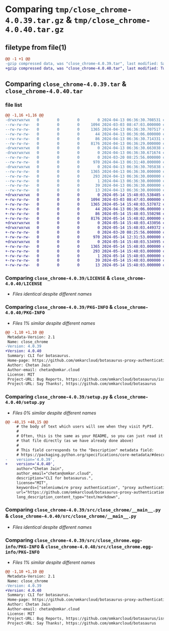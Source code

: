 # Comparing `tmp/close_chrome-4.0.39.tar.gz` & `tmp/close_chrome-4.0.40.tar.gz`

## filetype from file(1)

```diff
@@ -1 +1 @@
-gzip compressed data, was "close_chrome-4.0.39.tar", last modified: Sat Apr 13 06:36:30 2024, max compression
+gzip compressed data, was "close_chrome-4.0.40.tar", last modified: Tue May 14 15:48:03 2024, max compression
```

## Comparing `close_chrome-4.0.39.tar` & `close_chrome-4.0.40.tar`

### file list

```diff
@@ -1,16 +1,16 @@
-drwxrwxrwx   0        0        0        0 2024-04-13 06:36:30.708531 close_chrome-4.0.39/
--rw-rw-rw-   0        0        0     1094 2024-03-03 08:47:03.000000 close_chrome-4.0.39/LICENSE
--rw-rw-rw-   0        0        0     1365 2024-04-13 06:36:30.707517 close_chrome-4.0.39/PKG-INFO
--rw-rw-rw-   0        0        0       44 2024-04-13 06:36:06.000000 close_chrome-4.0.39/README.md
--rw-rw-rw-   0        0        0       86 2024-04-13 06:36:30.714331 close_chrome-4.0.39/setup.cfg
--rw-rw-rw-   0        0        0     8176 2024-04-13 06:36:29.000000 close_chrome-4.0.39/setup.py
-drwxrwxrwx   0        0        0        0 2024-04-13 06:36:30.663038 close_chrome-4.0.39/src/
-drwxrwxrwx   0        0        0        0 2024-04-13 06:36:30.671674 close_chrome-4.0.39/src/close_chrome/
--rw-rw-rw-   0        0        0        0 2024-03-20 08:25:56.000000 close_chrome-4.0.39/src/close_chrome/__init__.py
--rw-rw-rw-   0        0        0      970 2024-04-13 06:31:40.000000 close_chrome-4.0.39/src/close_chrome/__main__.py
-drwxrwxrwx   0        0        0        0 2024-04-13 06:36:30.705838 close_chrome-4.0.39/src/close_chrome.egg-info/
--rw-rw-rw-   0        0        0     1365 2024-04-13 06:36:30.000000 close_chrome-4.0.39/src/close_chrome.egg-info/PKG-INFO
--rw-rw-rw-   0        0        0      293 2024-04-13 06:36:30.000000 close_chrome-4.0.39/src/close_chrome.egg-info/SOURCES.txt
--rw-rw-rw-   0        0        0        1 2024-04-13 06:36:30.000000 close_chrome-4.0.39/src/close_chrome.egg-info/dependency_links.txt
--rw-rw-rw-   0        0        0       39 2024-04-13 06:36:30.000000 close_chrome-4.0.39/src/close_chrome.egg-info/requires.txt
--rw-rw-rw-   0        0        0       13 2024-04-13 06:36:30.000000 close_chrome-4.0.39/src/close_chrome.egg-info/top_level.txt
+drwxrwxrwx   0        0        0        0 2024-05-14 15:48:03.538485 close_chrome-4.0.40/
+-rw-rw-rw-   0        0        0     1094 2024-03-03 08:47:03.000000 close_chrome-4.0.40/LICENSE
+-rw-rw-rw-   0        0        0     1365 2024-05-14 15:48:03.537872 close_chrome-4.0.40/PKG-INFO
+-rw-rw-rw-   0        0        0       44 2024-04-13 06:36:06.000000 close_chrome-4.0.40/README.md
+-rw-rw-rw-   0        0        0       86 2024-05-14 15:48:03.550298 close_chrome-4.0.40/setup.cfg
+-rw-rw-rw-   0        0        0     8176 2024-05-14 15:48:02.000000 close_chrome-4.0.40/setup.py
+drwxrwxrwx   0        0        0        0 2024-05-14 15:48:03.433056 close_chrome-4.0.40/src/
+drwxrwxrwx   0        0        0        0 2024-05-14 15:48:03.449372 close_chrome-4.0.40/src/close_chrome/
+-rw-rw-rw-   0        0        0        0 2024-03-20 08:25:56.000000 close_chrome-4.0.40/src/close_chrome/__init__.py
+-rw-rw-rw-   0        0        0      970 2024-05-14 12:31:53.000000 close_chrome-4.0.40/src/close_chrome/__main__.py
+drwxrwxrwx   0        0        0        0 2024-05-14 15:48:03.534995 close_chrome-4.0.40/src/close_chrome.egg-info/
+-rw-rw-rw-   0        0        0     1365 2024-05-14 15:48:03.000000 close_chrome-4.0.40/src/close_chrome.egg-info/PKG-INFO
+-rw-rw-rw-   0        0        0      293 2024-05-14 15:48:03.000000 close_chrome-4.0.40/src/close_chrome.egg-info/SOURCES.txt
+-rw-rw-rw-   0        0        0        1 2024-05-14 15:48:03.000000 close_chrome-4.0.40/src/close_chrome.egg-info/dependency_links.txt
+-rw-rw-rw-   0        0        0       39 2024-05-14 15:48:03.000000 close_chrome-4.0.40/src/close_chrome.egg-info/requires.txt
+-rw-rw-rw-   0        0        0       13 2024-05-14 15:48:03.000000 close_chrome-4.0.40/src/close_chrome.egg-info/top_level.txt
```

### Comparing `close_chrome-4.0.39/LICENSE` & `close_chrome-4.0.40/LICENSE`

 * *Files identical despite different names*

### Comparing `close_chrome-4.0.39/PKG-INFO` & `close_chrome-4.0.40/PKG-INFO`

 * *Files 1% similar despite different names*

```diff
@@ -1,10 +1,10 @@
 Metadata-Version: 2.1
 Name: close_chrome
-Version: 4.0.39
+Version: 4.0.40
 Summary: CLI for botasaurus.
 Home-page: https://github.com/omkarcloud/botasaurus-proxy-authentication
 Author: Chetan Jain
 Author-email: chetan@omkar.cloud
 License: MIT
 Project-URL: Bug Reports, https://github.com/omkarcloud/botasaurus/issues
 Project-URL: Say Thanks!, https://github.com/omkarcloud/botasaurus
```

### Comparing `close_chrome-4.0.39/setup.py` & `close_chrome-4.0.40/setup.py`

 * *Files 0% similar despite different names*

```diff
@@ -48,15 +48,15 @@
     # the body of text which users will see when they visit PyPI.
     #
     # Often, this is the same as your README, so you can just read it in from
     # that file directly (as we have already done above)
     #
     # This field corresponds to the "Description" metadata field:
     # https://packaging.python.org/specifications/core-metadata/#description-optional
-    version='4.0.39',
+    version='4.0.40',
     author="Chetan Jain",
     author_email="chetan@omkar.cloud",
     description="CLI for botasaurus.",
     license="MIT",
     keywords=["seleniumwire proxy authentication", "proxy authentication"],
     url="https://github.com/omkarcloud/botasaurus-proxy-authentication",
     long_description_content_type="text/markdown",
```

### Comparing `close_chrome-4.0.39/src/close_chrome/__main__.py` & `close_chrome-4.0.40/src/close_chrome/__main__.py`

 * *Files identical despite different names*

### Comparing `close_chrome-4.0.39/src/close_chrome.egg-info/PKG-INFO` & `close_chrome-4.0.40/src/close_chrome.egg-info/PKG-INFO`

 * *Files 1% similar despite different names*

```diff
@@ -1,10 +1,10 @@
 Metadata-Version: 2.1
 Name: close_chrome
-Version: 4.0.39
+Version: 4.0.40
 Summary: CLI for botasaurus.
 Home-page: https://github.com/omkarcloud/botasaurus-proxy-authentication
 Author: Chetan Jain
 Author-email: chetan@omkar.cloud
 License: MIT
 Project-URL: Bug Reports, https://github.com/omkarcloud/botasaurus/issues
 Project-URL: Say Thanks!, https://github.com/omkarcloud/botasaurus
```

